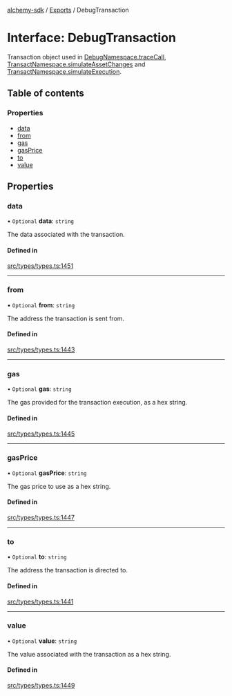 [alchemy-sdk](../README.md) / [Exports](../modules.md) / DebugTransaction

# Interface: DebugTransaction

Transaction object used in [DebugNamespace.traceCall](../classes/DebugNamespace.md#tracecall), [TransactNamespace.simulateAssetChanges](../classes/TransactNamespace.md#simulateassetchanges) and [TransactNamespace.simulateExecution](../classes/TransactNamespace.md#simulateexecution).

## Table of contents

### Properties

- [data](DebugTransaction.md#data)
- [from](DebugTransaction.md#from)
- [gas](DebugTransaction.md#gas)
- [gasPrice](DebugTransaction.md#gasprice)
- [to](DebugTransaction.md#to)
- [value](DebugTransaction.md#value)

## Properties

### data

• `Optional` **data**: `string`

The data associated with the transaction.

#### Defined in

[src/types/types.ts:1451](https://github.com/alchemyplatform/alchemy-sdk-js/blob/fb68bb4a/src/types/types.ts#L1451)

___

### from

• `Optional` **from**: `string`

The address the transaction is sent from.

#### Defined in

[src/types/types.ts:1443](https://github.com/alchemyplatform/alchemy-sdk-js/blob/fb68bb4a/src/types/types.ts#L1443)

___

### gas

• `Optional` **gas**: `string`

The gas provided for the transaction execution, as a hex string.

#### Defined in

[src/types/types.ts:1445](https://github.com/alchemyplatform/alchemy-sdk-js/blob/fb68bb4a/src/types/types.ts#L1445)

___

### gasPrice

• `Optional` **gasPrice**: `string`

The gas price to use as a hex string.

#### Defined in

[src/types/types.ts:1447](https://github.com/alchemyplatform/alchemy-sdk-js/blob/fb68bb4a/src/types/types.ts#L1447)

___

### to

• `Optional` **to**: `string`

The address the transaction is directed to.

#### Defined in

[src/types/types.ts:1441](https://github.com/alchemyplatform/alchemy-sdk-js/blob/fb68bb4a/src/types/types.ts#L1441)

___

### value

• `Optional` **value**: `string`

The value associated with the transaction as a hex string.

#### Defined in

[src/types/types.ts:1449](https://github.com/alchemyplatform/alchemy-sdk-js/blob/fb68bb4a/src/types/types.ts#L1449)

